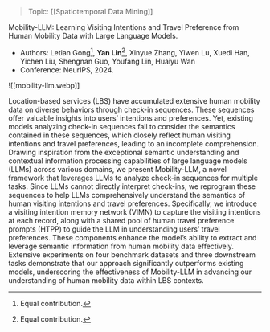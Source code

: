 > Topic: [[Spatiotemporal Data Mining]]

Mobility-LLM: Learning Visiting Intentions and Travel Preference from Human Mobility Data with Large Language Models.
- Authors: Letian Gong[^Eq], **Yan Lin**[^Eq], Xinyue Zhang, Yiwen Lu, Xuedi Han, Yichen Liu, Shengnan Guo, Youfang Lin, Huaiyu Wan
- Conference: NeurIPS, 2024.

[^Eq]: Equal contribution.

![[mobility-llm.webp]]

Location-based services (LBS) have accumulated extensive human mobility data on diverse behaviors through check-in sequences. These sequences offer valuable insights into users’ intentions and preferences. Yet, existing models analyzing check-in sequences fail to consider the semantics contained in these sequences, which closely reflect human visiting intentions and travel preferences, leading to an incomplete comprehension. Drawing inspiration from the exceptional semantic understanding and contextual information processing capabilities of large language models (LLMs) across various domains, we present Mobility-LLM, a novel framework that leverages LLMs to analyze check-in sequences for multiple tasks. Since LLMs cannot directly interpret check-ins, we reprogram these sequences to help LLMs comprehensively understand the semantics of human visiting intentions and travel preferences. Specifically, we introduce a visiting intention memory network (VIMN) to capture the visiting intentions at each record, along with a shared pool of human travel preference prompts (HTPP) to guide the LLM in understanding users’ travel preferences. These components enhance the model’s ability to extract and leverage semantic information from human mobility data effectively. Extensive experiments on four benchmark datasets and three downstream tasks demonstrate that our approach significantly outperforms existing models, underscoring the effectiveness of Mobility-LLM in advancing our understanding of human mobility data within LBS contexts.
